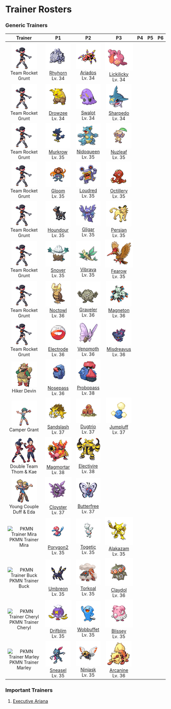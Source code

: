 # Trainer Rosters

### Generic Trainers

| Trainer | P1 | P2 | P3 | P4 | P5 | P6 |
|:-------:|:--:|:--:|:--:|:--:|:--:|:--:|
| ![Team Rocket Grunt](../../assets/trainers/rocket_grunt.png "Team Rocket Grunt")<br>Team Rocket Grunt | ![Rhyhorn](../../assets/sprites/rhyhorn/front.gif "Rhyhorn")<br>[Rhyhorn](../../pokemon/rhyhorn.md/)<br>Lv. 34 | ![Ariados](../../assets/sprites/ariados/front.gif "Ariados")<br>[Ariados](../../pokemon/ariados.md/)<br>Lv. 34 | ![Lickilicky](../../assets/sprites/lickilicky/front.gif "Lickilicky")<br>[Lickilicky](../../pokemon/lickilicky.md/)<br>Lv. 34 |
| ![Team Rocket Grunt](../../assets/trainers/rocket_grunt.png "Team Rocket Grunt")<br>Team Rocket Grunt | ![Drowzee](../../assets/sprites/drowzee/front.gif "Drowzee")<br>[Drowzee](../../pokemon/drowzee.md/)<br>Lv. 34 | ![Swalot](../../assets/sprites/swalot/front.gif "Swalot")<br>[Swalot](../../pokemon/swalot.md/)<br>Lv. 34 | ![Sharpedo](../../assets/sprites/sharpedo/front.gif "Sharpedo")<br>[Sharpedo](../../pokemon/sharpedo.md/)<br>Lv. 34 |
| ![Team Rocket Grunt](../../assets/trainers/rocket_grunt.png "Team Rocket Grunt")<br>Team Rocket Grunt | ![Murkrow](../../assets/sprites/murkrow/front.gif "Murkrow")<br>[Murkrow](../../pokemon/murkrow.md/)<br>Lv. 35 | ![Nidoqueen](../../assets/sprites/nidoqueen/front.gif "Nidoqueen")<br>[Nidoqueen](../../pokemon/nidoqueen.md/)<br>Lv. 35 | ![Nuzleaf](../../assets/sprites/nuzleaf/front.gif "Nuzleaf")<br>[Nuzleaf](../../pokemon/nuzleaf.md/)<br>Lv. 35 |
| ![Team Rocket Grunt](../../assets/trainers/rocket_grunt.png "Team Rocket Grunt")<br>Team Rocket Grunt | ![Gloom](../../assets/sprites/gloom/front.gif "Gloom")<br>[Gloom](../../pokemon/gloom.md/)<br>Lv. 35 | ![Loudred](../../assets/sprites/loudred/front.gif "Loudred")<br>[Loudred](../../pokemon/loudred.md/)<br>Lv. 35 | ![Octillery](../../assets/sprites/octillery/front.gif "Octillery")<br>[Octillery](../../pokemon/octillery.md/)<br>Lv. 35 |
| ![Team Rocket Grunt](../../assets/trainers/rocket_grunt.png "Team Rocket Grunt")<br>Team Rocket Grunt | ![Houndour](../../assets/sprites/houndour/front.gif "Houndour")<br>[Houndour](../../pokemon/houndour.md/)<br>Lv. 35 | ![Gligar](../../assets/sprites/gligar/front.gif "Gligar")<br>[Gligar](../../pokemon/gligar.md/)<br>Lv. 35 | ![Persian](../../assets/sprites/persian/front.gif "Persian")<br>[Persian](../../pokemon/persian.md/)<br>Lv. 35 |
| ![Team Rocket Grunt](../../assets/trainers/rocket_grunt.png "Team Rocket Grunt")<br>Team Rocket Grunt | ![Snover](../../assets/sprites/snover/front.gif "Snover")<br>[Snover](../../pokemon/snover.md/)<br>Lv. 35 | ![Vibrava](../../assets/sprites/vibrava/front.gif "Vibrava")<br>[Vibrava](../../pokemon/vibrava.md/)<br>Lv. 35 | ![Fearow](../../assets/sprites/fearow/front.gif "Fearow")<br>[Fearow](../../pokemon/fearow.md/)<br>Lv. 35 |
| ![Team Rocket Grunt](../../assets/trainers/rocket_grunt.png "Team Rocket Grunt")<br>Team Rocket Grunt | ![Noctowl](../../assets/sprites/noctowl/front.gif "Noctowl")<br>[Noctowl](../../pokemon/noctowl.md/)<br>Lv. 36 | ![Graveler](../../assets/sprites/graveler/front.gif "Graveler")<br>[Graveler](../../pokemon/graveler.md/)<br>Lv. 36 | ![Magneton](../../assets/sprites/magneton/front.gif "Magneton")<br>[Magneton](../../pokemon/magneton.md/)<br>Lv. 36 |
| ![Team Rocket Grunt](../../assets/trainers/rocket_grunt.png "Team Rocket Grunt")<br>Team Rocket Grunt | ![Electrode](../../assets/sprites/electrode/front.gif "Electrode")<br>[Electrode](../../pokemon/electrode.md/)<br>Lv. 36 | ![Venomoth](../../assets/sprites/venomoth/front.gif "Venomoth")<br>[Venomoth](../../pokemon/venomoth.md/)<br>Lv. 36 | ![Misdreavus](../../assets/sprites/misdreavus/front.gif "Misdreavus")<br>[Misdreavus](../../pokemon/misdreavus.md/)<br>Lv. 36 |
| ![Hiker Devin](../../assets/trainers/hiker.png "Hiker Devin")<br>Hiker Devin | ![Nosepass](../../assets/sprites/nosepass/front.gif "Nosepass")<br>[Nosepass](../../pokemon/nosepass.md/)<br>Lv. 36 | ![Probopass](../../assets/sprites/probopass/front.gif "Probopass")<br>[Probopass](../../pokemon/probopass.md/)<br>Lv. 38 |
| ![Camper Grant](../../assets/trainers/camper.png "Camper Grant")<br>Camper Grant | ![Sandslash](../../assets/sprites/sandslash/front.gif "Sandslash")<br>[Sandslash](../../pokemon/sandslash.md/)<br>Lv. 37 | ![Dugtrio](../../assets/sprites/dugtrio/front.gif "Dugtrio")<br>[Dugtrio](../../pokemon/dugtrio.md/)<br>Lv. 37 | ![Jumpluff](../../assets/sprites/jumpluff/front.gif "Jumpluff")<br>[Jumpluff](../../pokemon/jumpluff.md/)<br>Lv. 37 |
| ![Double Team Thom & Kae](../../assets/trainers/double_team.png "Double Team Thom & Kae")<br>Double Team Thom & Kae | ![Magmortar](../../assets/sprites/magmortar/front.gif "Magmortar")<br>[Magmortar](../../pokemon/magmortar.md/)<br>Lv. 38 | ![Electivire](../../assets/sprites/electivire/front.gif "Electivire")<br>[Electivire](../../pokemon/electivire.md/)<br>Lv. 38 |
| ![Young Couple Duff & Eda](../../assets/trainers/young_couple.png "Young Couple Duff & Eda")<br>Young Couple Duff & Eda | ![Cloyster](../../assets/sprites/cloyster/front.gif "Cloyster")<br>[Cloyster](../../pokemon/cloyster.md/)<br>Lv. 37 | ![Butterfree](../../assets/sprites/butterfree/front.gif "Butterfree")<br>[Butterfree](../../pokemon/butterfree.md/)<br>Lv. 37 |
| ![PKMN Trainer Mira](../../assets/important_trainers/pkmn_trainer_mira.png "PKMN Trainer Mira")<br>PKMN Trainer Mira | ![Porygon2](../../assets/sprites/porygon2/front.gif "Porygon2")<br>[Porygon2](../../pokemon/porygon2.md/)<br>Lv. 35 | ![Togetic](../../assets/sprites/togetic/front.gif "Togetic")<br>[Togetic](../../pokemon/togetic.md/)<br>Lv. 35 | ![Alakazam](../../assets/sprites/alakazam/front.gif "Alakazam")<br>[Alakazam](../../pokemon/alakazam.md/)<br>Lv. 35 |
| ![PKMN Trainer Buck](../../assets/important_trainers/pkmn_trainer_buck.png "PKMN Trainer Buck")<br>PKMN Trainer Buck | ![Umbreon](../../assets/sprites/umbreon/front.gif "Umbreon")<br>[Umbreon](../../pokemon/umbreon.md/)<br>Lv. 35 | ![Torkoal](../../assets/sprites/torkoal/front.gif "Torkoal")<br>[Torkoal](../../pokemon/torkoal.md/)<br>Lv. 35 | ![Claydol](../../assets/sprites/claydol/front.gif "Claydol")<br>[Claydol](../../pokemon/claydol.md/)<br>Lv. 36 |
| ![PKMN Trainer Cheryl](../../assets/important_trainers/pkmn_trainer_cheryl.png "PKMN Trainer Cheryl")<br>PKMN Trainer Cheryl | ![Drifblim](../../assets/sprites/drifblim/front.gif "Drifblim")<br>[Drifblim](../../pokemon/drifblim.md/)<br>Lv. 35 | ![Wobbuffet](../../assets/sprites/wobbuffet/front.gif "Wobbuffet")<br>[Wobbuffet](../../pokemon/wobbuffet.md/)<br>Lv. 35 | ![Blissey](../../assets/sprites/blissey/front.gif "Blissey")<br>[Blissey](../../pokemon/blissey.md/)<br>Lv. 35 |
| ![PKMN Trainer Marley](../../assets/important_trainers/pkmn_trainer_marley.png "PKMN Trainer Marley")<br>PKMN Trainer Marley | ![Sneasel](../../assets/sprites/sneasel/front.gif "Sneasel")<br>[Sneasel](../../pokemon/sneasel.md/)<br>Lv. 35 | ![Ninjask](../../assets/sprites/ninjask/front.gif "Ninjask")<br>[Ninjask](../../pokemon/ninjask.md/)<br>Lv. 35 | ![Arcanine](../../assets/sprites/arcanine/front.gif "Arcanine")<br>[Arcanine](../../pokemon/arcanine.md/)<br>Lv. 36 |


### Important Trainers

1. [Executive Ariana](important_trainers.md#executive-ariana)
